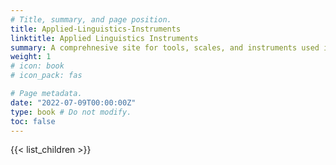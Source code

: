 ```yaml
---
# Title, summary, and page position.
title: Applied-Linguistics-Instruments
linktitle: Applied Linguistics Instruments
summary: A comprehnesive site for tools, scales, and instruments used in applied linsgusitic research.
weight: 1
# icon: book
# icon_pack: fas

# Page metadata.
date: "2022-07-09T00:00:00Z"
type: book # Do not modify.
toc: false
---
```


{{< list_children >}}

